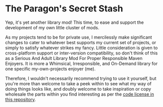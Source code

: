 # The Paragon's Secret Stash

Yep, it's yet another library mod! This time, to ease and support the development of my own little cluster of mods.

As my projects tend to be for private use, I mercilessly make significant changes to cater to whatever best supports my current set of projects, or simply to satisfy whatever strikes my fancy. Little consideration is given to cross-platform support or inter-version compatibility, so don't think of this as a Serious And Adult Library Mod For Proper Responsible Maven Enjoyers. It is more a Whimsical, Irresponsible, and On-Demand library for one specific my-own-projects enjoyer (me).

Therefore, I wouldn't necessarily recommend trying to use it yourself, but you're more than welcome to take a peek within to see what my way of doing things looks like, and doubly welcome to take inspiration or copy wholesale the parts within you find interesting as per the [code license in this repository](LICENSE-MIT.txt).